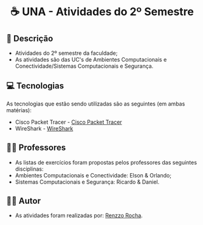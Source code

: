 <h1 align="center"> ☕ UNA - Atividades do 2º Semestre 

<h2 id=descricao> 📜 Descrição</h2>

- Atividades do 2º semestre da faculdade;
- As atividades são das UC's de Ambientes Computacionais e Conectividade/Sistemas Computacionais e Segurança.

<h2 id=tecnologias> 💻 Tecnologias </h2>

As tecnologias que estão sendo utilizadas são as seguintes (em ambas matérias): 

- Cisco Packet Tracer - <a href="https://www.netacad.com/pt-br/courses/packet-tracer">Cisco Packet Tracer</a>
- WireShark - <a href= "https://www.wireshark.org/">WireShark</a>

<h2 id=Professor> 👨‍🏫 Professores </h2>

- As listas de exercícios foram propostas pelos professores das seguintes disciplinas:
- Ambientes Computacionais e Conectividade: Elson & Orlando;
- Sistemas Computacionais e Segurança: Ricardo & Daniel.

<h2 id=autor> 👨‍🎓 Autor </h2>

- As atividades foram realizadas por: <a href="github.com/renzzorocha" target="_blank">Renzzo Rocha</a>.







